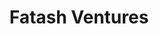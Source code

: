 ---
title: "Fatash Ventures"
url: /accra/fatash-ventures-al-waleed-bin-talal-highway/
shop: clothes
---